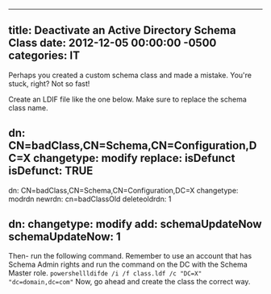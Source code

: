 ﻿---

title:  Deactivate an Active Directory Schema Class
date:   2012-12-05 00:00:00 -0500
categories: IT
---






Perhaps you created a custom schema class and made a mistake. You're stuck, right? Not so fast!

Create an LDIF file like the one below. Make sure to replace the schema class name.



dn: CN=badClass,CN=Schema,CN=Configuration,DC=X
changetype: modify
replace: isDefunct
isDefunct: TRUE
-

dn: CN=badClass,CN=Schema,CN=Configuration,DC=X
changetype: modrdn
newrdn: cn=badClassOld
deleteoldrdn: 1

dn:
changetype: modify
add: schemaUpdateNow
schemaUpdateNow: 1
-

Then- run the following command. Remember to use an account that has Schema Admin rights and run the command on the DC with the Schema Master role.
```powershellldifde /i /f class.ldf /c "DC=X" "dc=domain,dc=com"```
Now, go ahead and create the class the correct way.


